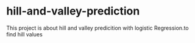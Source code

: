 # hill-and-valley-prediction
This project is about hill and valley predicition with logistic Regression.to find hill values
